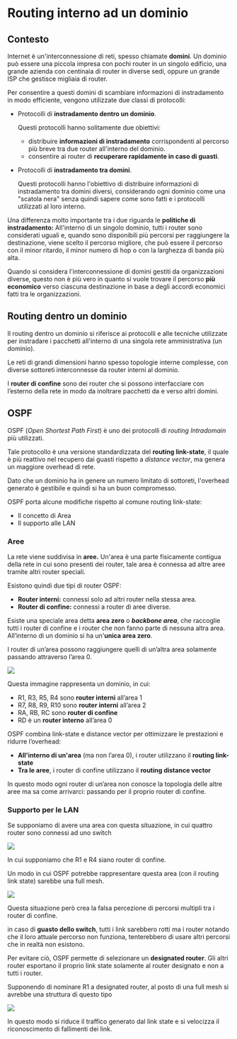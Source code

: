 ﻿# Routing interno ad un dominio

## Contesto

Internet è un'interconnessione di reti, spesso chiamate **domini**. Un dominio può essere una piccola impresa con pochi router in un singolo edificio, una grande azienda con centinaia di router in diverse sedi, oppure un grande ISP che gestisce migliaia di router.

Per consentire a questi domini di scambiare informazioni di instradamento in modo efficiente, vengono utilizzate due classi di protocolli:

- Protocolli di **instradamento dentro un dominio**.
    
    Questi protocolli hanno solitamente due obiettivi:
    
    - distribuire **informazioni di instradamento** corrispondenti al percorso più breve tra due router all'interno del dominio.
    - consentire ai router di **recuperare rapidamente in caso di guasti**.
- Protocolli di **instradamento tra domini**.
    
    Questi protocolli hanno l'obiettivo di distribuire informazioni di instradamento tra domini diversi, considerando ogni dominio come una "scatola nera" senza quindi sapere come sono fatti e i protocolli utilizzati al loro interno.
    

Una differenza molto importante tra i due riguarda le **politiche di instradamento:** All'interno di un singolo dominio, tutti i router sono considerati uguali e, quando sono disponibili più percorsi per raggiungere la destinazione, viene scelto il percorso migliore, che può essere il percorso con il minor ritardo, il minor numero di hop o con la larghezza di banda più alta.

Quando si considera l'interconnessione di domini gestiti da organizzazioni diverse, questo non è più vero in quanto si vuole trovare il percorso **più economico** verso ciascuna destinazione in base a degli accordi economici fatti tra le organizzazioni.

## Routing dentro un dominio

Il routing dentro un dominio si riferisce ai protocolli e alle tecniche utilizzate per instradare i pacchetti all'interno di una singola rete amministrativa (un dominio).

Le reti di grandi dimensioni hanno spesso topologie interne complesse, con diverse sottoreti interconnesse da router interni al dominio.

I **router di confine** sono dei router che si possono interfacciare con l’esterno della rete in modo da inoltrare pacchetti da e verso altri domini.

## OSPF

OSPF (*Open Shortest Path First*) è uno dei protocolli di *routing Intradomain* più utilizzati.

Tale protocollo è una versione standardizzata del **routing link-state**, il quale è più reattivo nel recupero dai guasti rispetto a *distance vector*, ma genera un maggiore overhead di rete.

Dato che un dominio ha in genere un numero limitato di sottoreti, l'overhead generato è gestibile e quindi si ha un buon compromesso.

OSPF porta alcune modifiche rispetto al comune routing link-state:

- Il concetto di Area
- Il supporto alle LAN

### Aree

La rete viene suddivisa in **aree.** Un'area è una parte fisicamente contigua della rete in cui sono presenti dei router, tale area è connessa ad altre aree tramite altri router speciali.

Esistono quindi due tipi di router OSPF:

- **Router interni:** connessi solo ad altri router nella stessa area.
- **Router di confine:** connessi a router di aree diverse.

Esiste una speciale area detta **area zero** o ***backbone area***, che raccoglie tutti i router di confine e i router che non fanno parte di nessuna altra area. All’interno di un dominio si ha un'**unica area zero**.

I router di un’area possono raggiungere quelli di un’altra area solamente passando attraverso l’area 0.

![](https://i.ibb.co/fDKbXqD/image.png)

Questa immagine rappresenta un dominio, in cui:

- R1, R3, R5, R4 sono **router interni** all’area 1
- R7, R8, R9, R10 sono **router interni** all’area 2
- RA, RB, RC sono **router di confine**
- RD è un **router interno** all’area 0

OSPF combina link-state e distance vector per ottimizzare le prestazioni e ridurre l’overhead:

- **All'interno di un'area** (ma non l’area 0), i router utilizzano il **routing link-state**
- **Tra le aree**, i router di confine utilizzano il **routing distance vector**

In questo modo ogni router di un’area non conosce la topologia delle altre aree ma sa come arrivarci: passando per il proprio router di confine.

### Supporto per le LAN

Se supponiamo di avere una area con questa situazione, in cui quattro router sono connessi ad uno switch

![](https://i.ibb.co/ZW6L8bD/image.png)

In cui supponiamo che R1 e R4 siano router di confine.

Un modo in cui OSPF potrebbe rappresentare questa area (con il routing link state) sarebbe una full mesh.

![](https://i.ibb.co/Mc0nDH9/image.png)

Questa situazione però crea la falsa percezione di percorsi multipli tra i router di confine.

in caso di **guasto dello switch**, tutti i link sarebbero rotti ma i router notando che il loro attuale percorso non funziona, tenterebbero di usare altri percorsi che in realtà non esistono.

Per evitare ciò, OSPF permette di selezionare un **designated router**. Gli altri router esportano il proprio link state solamente al router designato e non a tutti i router.

Supponendo di nominare R1 a designated router, al posto di una full mesh si avrebbe una struttura di questo tipo

![](https://i.ibb.co/gmqBZ8x/image.png)

In questo modo si riduce il traffico generato dal link state e si velocizza il riconoscimento di fallimenti dei link.
